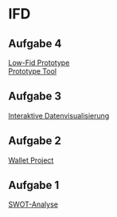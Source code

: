 # IFD

## Aufgabe 4
<a href="https://github.com/boerena/IFD/blob/main/Low-Fid%20Prototype.pdf">  Low-Fid Prototype </a> <br>
<a href="https://github.com/boerena/IFD/blob/main/SKETCH_Rena_Böhringer.pdf">  Prototype Tool </a>

## Aufgabe 3
<a href="https://github.com/boerena/IFD/blob/main/Interaktive%20Datenvisualisierung1.pdf">  Interaktive Datenvisualisierung </a>

## Aufgabe 2
<a href="https://github.com/boerena/IFD/blob/main/Prototype1.pdf">  Wallet Project </a>

## Aufgabe 1
<a href="https://github.com/boerena/IFD/blob/main/Interface%20Design.png"> SWOT-Analyse </a>


